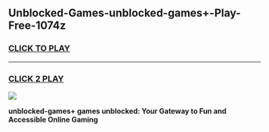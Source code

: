 
## Unblocked-Games-unblocked-games+-Play-Free-1074z
<h3>
<a href="https://premium76.site?title=unblocked-games+&ref=10A">CLICK TO PLAY</a></h3>
<hr>

<h3>
<a href="https://premium76.site?title=unblocked-games+&ref=10A">CLICK 2 PLAY</a>
  
</h3>

<a href="https://premium76.site?title=unblocked-games+&ref=10A"><img src="https://clearcache.store/games.png"></a>


**unblocked-games+ games unblocked: Your Gateway to Fun and Accessible Online Gaming**
